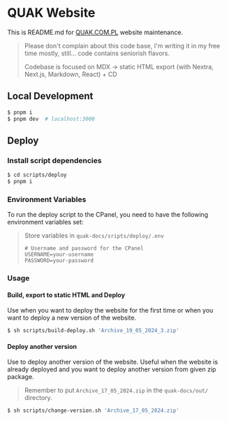 # QUAK Website

This is README.md for [QUAK.COM.PL](https://quak.com.pl) website maintenance.

> Please don't complain about this code base, I'm writing it in my free time mostly, still... code contains seniorish flavors.
>
> Codebase is focused on MDX -> static HTML export (with Nextra, Next.js, Markdown, React) + CD

## Local Development

```bash
$ pnpm i
$ pnpm dev  # localhost:3000
```

## Deploy

### Install script dependencies

```bash
$ cd scripts/deploy
$ pnpm i
```

### Environment Variables

To run the deploy script to the CPanel, you need to have the following environment variables set:

> Store variables in `quak-docs/sripts/deploy/.env`
> ```dotenv
> # Username and password for the CPanel
> USERNAME=your-username
> PASSWORD=your-password
> ```

### Usage

#### Build, export to static HTML and Deploy

Use when you want to deploy the website for the first time or when you want to deploy a new version of the website.

```bash
$ sh scripts/build-deploy.sh 'Archive_19_05_2024_3.zip'
```

#### Deploy another version

Use to deploy another version of the website. Useful when the website is already deployed and you want to deploy another version from given zip package.

> Remember to put `Archive_17_05_2024.zip` in the `quak-docs/out/` directory.

```bash
$ sh scripts/change-version.sh 'Archive_17_05_2024.zip'
```

